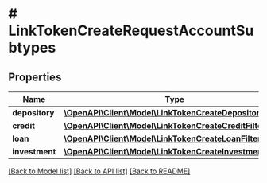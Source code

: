 # # LinkTokenCreateRequestAccountSubtypes

## Properties

Name | Type | Description | Notes
------------ | ------------- | ------------- | -------------
**depository** | [**\OpenAPI\Client\Model\LinkTokenCreateDepositoryFilter**](LinkTokenCreateDepositoryFilter.md) |  | [optional]
**credit** | [**\OpenAPI\Client\Model\LinkTokenCreateCreditFilter**](LinkTokenCreateCreditFilter.md) |  | [optional]
**loan** | [**\OpenAPI\Client\Model\LinkTokenCreateLoanFilter**](LinkTokenCreateLoanFilter.md) |  | [optional]
**investment** | [**\OpenAPI\Client\Model\LinkTokenCreateInvestmentFilter**](LinkTokenCreateInvestmentFilter.md) |  | [optional]

[[Back to Model list]](../../README.md#models) [[Back to API list]](../../README.md#endpoints) [[Back to README]](../../README.md)
